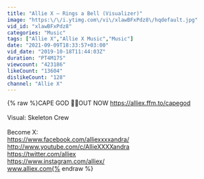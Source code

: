 ```yaml
---
title: "Allie X – Rings a Bell (Visualizer)"
image: "https:\/\/i.ytimg.com\/vi\/xlawBFxPdz8\/hqdefault.jpg"
vid_id: "xlawBFxPdz8"
categories: "Music"
tags: ["Allie X","Allie X Music","Music"]
date: "2021-09-09T18:33:57+03:00"
vid_date: "2019-10-18T11:44:03Z"
duration: "PT4M17S"
viewcount: "423186"
likeCount: "13604"
dislikeCount: "128"
channel: "Allie X"
---
```

{% raw %}CAPE GOD 🌊🍂OUT NOW <a rel="nofollow" target="blank" href="https://alliex.ffm.to/capegod">https://alliex.ffm.to/capegod</a><br /><br />Visual: Skeleton Crew<br /><br />Become  X:<br /><a rel="nofollow" target="blank" href="https://www.facebook.com/alliexxxxandra/">https://www.facebook.com/alliexxxxandra/</a><br /><a rel="nofollow" target="blank" href="http://www.youtube.com/c/AllieXXXXandra">http://www.youtube.com/c/AllieXXXXandra</a> <br /><a rel="nofollow" target="blank" href="https://twitter.com/alliex">https://twitter.com/alliex</a><br /><a rel="nofollow" target="blank" href="https://www.instagram.com/alliex/">https://www.instagram.com/alliex/</a><br />www.alliex.com{% endraw %}
